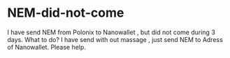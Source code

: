 # NEM-did-not-come
I have send NEM from Polonix to Nanowallet , but did not come during 3 days.  What to do? I have send with out massage , just send NEM to Adress of Nanowallet. Please help.
